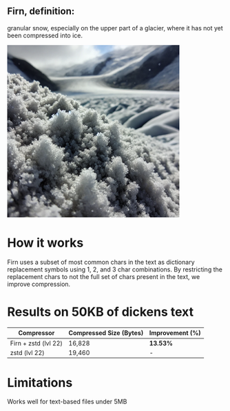## Firn, definition:
granular snow, especially on the upper part of a glacier, where it has not yet been compressed into ice.

<img src="img.png" alt="firn" width="400">

# How it works
Firn uses a subset of most common chars in the text as dictionary replacement symbols using 1, 2, and 3 char combinations. By restricting the replacement chars to not the full set of chars present in the text, we improve compression.

# Results on 50KB of dickens text
| Compressor | Compressed Size (Bytes) | Improvement (%) |
|------------|--------------------------|-----------------|
| Firn + zstd (lvl 22)       | 16,828                   | **13.53%**        |
| zstd (lvl 22) | 19,460                | -               |

# Limitations
Works well for text-based files under 5MB

